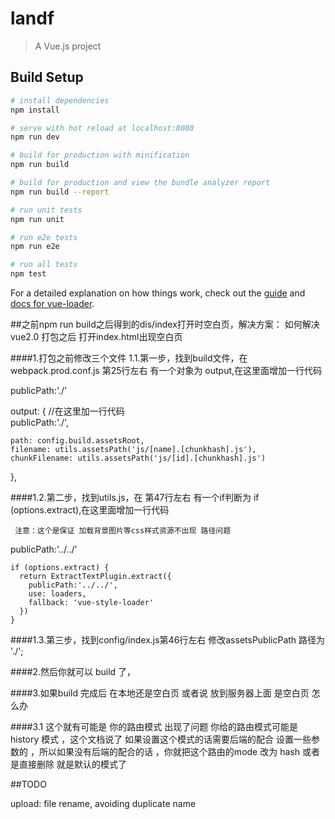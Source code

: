 # landf

> A Vue.js project

## Build Setup

``` bash
# install dependencies
npm install

# serve with hot reload at localhost:8080
npm run dev

# build for production with minification
npm run build

# build for production and view the bundle analyzer report
npm run build --report

# run unit tests
npm run unit

# run e2e tests
npm run e2e

# run all tests
npm test
```

For a detailed explanation on how things work, check out the [guide](http://vuejs-templates.github.io/webpack/) and [docs for vue-loader](http://vuejs.github.io/vue-loader).

##之前npm run build之后得到的dis/index打开时空白页，解决方案：
如何解决vue2.0 打包之后 打开index.html出现空白页

####1.打包之前修改三个文件
       1.1.第一步，找到build文件，在webpack.prod.conf.js 第25行左右 有一个对象为 output,在这里面增加一行代码

publicPath:'./'

  output: {
    //在这里加一行代码  
    publicPath:'./',

    path: config.build.assetsRoot,
    filename: utils.assetsPath('js/[name].[chunkhash].js'),
    chunkFilename: utils.assetsPath('js/[id].[chunkhash].js')
  },


####1.2.第二步，找到utils.js，在 第47行左右 有一个if判断为 if (options.extract),在这里面增加一行代码

     注意：这个是保证 加载背景图片等css样式资源不出现 路径问题

publicPath:'../../'

    if (options.extract) {
      return ExtractTextPlugin.extract({
        publicPath:'../../',
        use: loaders,
        fallback: 'vue-style-loader'
      })
    }

 


####1.3.第三步，找到config/index.js第46行左右 修改assetsPublicPath 路径为 './';

####2.然后你就可以  build 了，

####3.如果build 完成后 在本地还是空白页  或者说 放到服务器上面 是空白页  怎么办

####3.1 这个就有可能是 你的路由模式  出现了问题  你给的路由模式可能是history 模式 ，这个文档说了 如果设置这个模式的话需要后端的配合 设置一些参数的 ，所以如果没有后端的配合的话 ，你就把这个路由的mode 改为 hash  或者是直接删除  就是默认的模式了



##TODO

upload: file rename, avoiding duplicate name